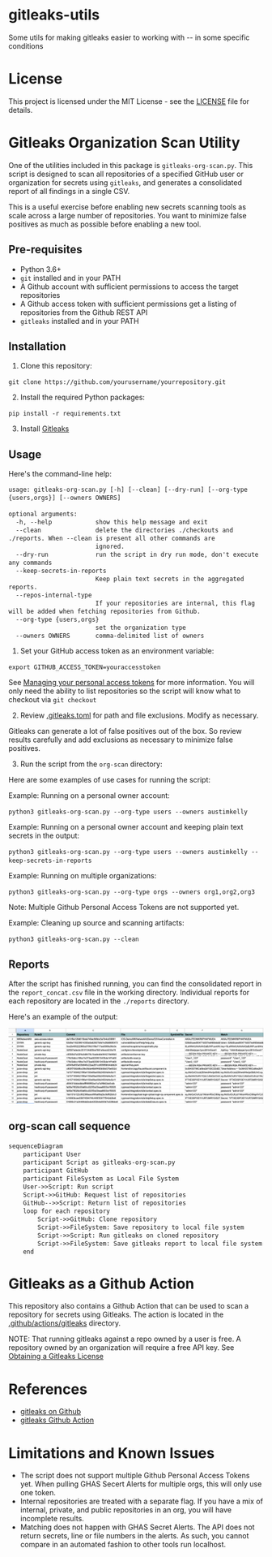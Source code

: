 # gitleaks-utils
Some utils for making gitleaks easier to working with -- in some specific conditions

# License

This project is licensed under the MIT License - see the [LICENSE](LICENSE) file for details.

# Gitleaks Organization Scan Utility

One of the utilities included in this package is `gitleaks-org-scan.py`. This script is designed to scan all repositories of a specified GitHub user or organization for secrets using `gitleaks`, and generates a consolidated report of all findings in a single CSV.

This is a useful exercise before enabling new secrets scanning tools as scale across a large number of repositories. You want to minimize false positives as much as possible before enabling a new tool.

## Pre-requisites

* Python 3.6+
* `git` installed and in your PATH
* A Github account with sufficient permissions to access the target repositories
* A Github access token with sufficient permissions get a listing of repositories from the Github REST API
* `gitleaks` installed and in your PATH

## Installation

1. Clone this repository:

`git clone https://github.com/yourusername/yourrepository.git`

2. Install the required Python packages:

`pip install -r requirements.txt`

3. Install [Gitleaks](https://github.com/zricethezav/gitleaks)

## Usage

Here's the command-line help:

```
usage: gitleaks-org-scan.py [-h] [--clean] [--dry-run] [--org-type {users,orgs}] [--owners OWNERS]

optional arguments:
  -h, --help            show this help message and exit
  --clean               delete the directories ./checkouts and ./reports. When --clean is present all other commands are
                        ignored.
  --dry-run             run the script in dry run mode, don't execute any commands
  --keep-secrets-in-reports
                        Keep plain text secrets in the aggregated reports.
  --repos-internal-type
                        If your repositories are internal, this flag will be added when fetching repositories from Github.
  --org-type {users,orgs}
                        set the organization type
  --owners OWNERS       comma-delimited list of owners
```

1. Set your GitHub access token as an environment variable:

`export GITHUB_ACCESS_TOKEN=youraccesstoken`

See [Managing your personal access tokens](https://docs.github.com/en/authentication/keeping-your-account-and-data-secure/managing-your-personal-access-tokens) for more information. You will only need the ability to list repositories so the script will know what to checkout via `git checkout`

2. Review [.gitleaks.toml](./org-scan/.gitleaks.toml) for path and file exclusions. Modify as necessary.

Gitleaks can generate a lot of false positives out of the box. So review results carefully and add exclusions as necessary to minimize false positives.

3. Run the script from the `org-scan` directory:

Here are some examples of use cases for running the script:

Example: Running on a personal owner account:

`python3 gitleaks-org-scan.py --org-type users --owners austimkelly`

Example: Running on a personal owner account and keeping plain text secrets in the output:

`python3 gitleaks-org-scan.py --org-type users --owners austimkelly --keep-secrets-in-reports`

Example: Running on multiple organizations:

`python3 gitleaks-org-scan.py --org-type orgs --owners org1,org2,org3`

Note: Multiple Github Personal Access Tokens are not supported yet.

Example: Cleaning up source and scanning artifacts:

`python3 gitleaks-org-scan.py --clean`

## Reports

After the script has finished running, you can find the consolidated report in the `report_concat.csv` file in the working directory. Individual reports for each repository are located in the `./reports` directory.

Here's an example of the output:

![report](./doc/secrets_report.png)

## org-scan call sequence

```mermaid
sequenceDiagram
    participant User
    participant Script as gitleaks-org-scan.py
    participant GitHub
    participant FileSystem as Local File System
    User->>Script: Run script
    Script->>GitHub: Request list of repositories
    GitHub-->>Script: Return list of repositories
    loop for each repository
        Script->>GitHub: Clone repository
        Script->>FileSystem: Save repository to local file system
        Script->>Script: Run gitleaks on cloned repository
        Script->>FileSystem: Save gitleaks report to local file system
    end
```

# Gitleaks as a Github Action

This repository also contains a Github Action that can be used to scan a repository for secrets using Gitleaks. The action is located in the [.github/actions/gitleaks](.github/workflows/gitleaks.yml) directory. 

NOTE: That running gitleaks against a repo owned by a user is free. A repository owned by an organization will require a free API key. See [Obtaining a Gitleaks License](https://gitleaks.io/products.html)

# References

* [gitleaks on Github](https://github.com/gitleaks/gitleaks)
* [gitleaks Github Action](https://github.com/gitleaks/gitleaks-action)

# Limitations and Known Issues

* The script does not support multiple Github Personal Access Tokens yet. When pulling GHAS Secert Alerts for multiple orgs, this will only use one token.
* Internal repositories are treated with a separate flag. If you have a mix of internal, private, and public repositories in an org, you will have incomplete results.
* Matching does not happen with GHAS Secret Alerts. The API does not return secrets, line or file numbers in the alerts. As such, you cannot compare in an automated fashion to other tools run localhost.